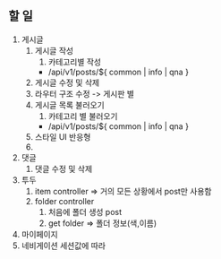 ## 할 일

1. 게시글
   1. 게시글 작성
      1. 카테고리별 작성
      - /api/v1/posts/${ common | info | qna }
   2. 게시글 수정 및 삭제
   3. 라우터 구조 수정 -> 게시판 별
   4. 게시글 목록 불러오기
      1. 카테고리 별 불러오기
      - /api/v1/posts/${ common | info | qna }
   5. 스타일 UI 반응형
   6.
2. 댓글
   1. 댓글 수정 및 삭제
3. 투두
   1. item controller => 거의 모든 상황에서 post만 사용함
   2. folder controller
      1. 처음에 폴더 생성 post
      2. get folder => 폴더 정보(색,이름)
4. 마이페이지
5. 네비게이션 세션값에 따라
